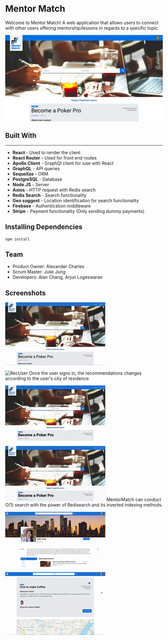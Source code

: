 # Mentor Match

Welcome to Mentor Match! A web application that allows users to connect with other users offering mentorship/lessons in regards to a specific topic.

![Main](./readmeImgs/landingScreenshot.png)

## Built With

---

- **React** - Used to render the client
- **React Router** - Used for front end routes
- **Apollo Client** - GraphQl client for iuse with React
- **GraphQL** - API queries
- **Sequelize** - ORM
- **PostgreSQL** - Database
- **Node.JS** - Server
- **Axios** - HTTP request with Redis search
- **Redis Search** - Search functionality
- **Geo suggest** - Location identificaiton for search functionality
- **Firebase** - Authentication middleware
- **Stripe** - Payment functionality (Only sending dummy payments)

## Installing Dependencies

```
npm install
```

## Team

- Product Owner: Alexander Charles
- Scrum Master: Julie Jung
- Developers: Alan Chang, Arjun Logeswaran

## Screenshots

![RecGuest](./readmeImgs/rec-guest.gif)

![RecUser](./readmeImgs/rec-user.gif)
Once the user signs in, the recommendations changes according to the user's city of residence.

![Search1](./readmeImgs/search-cookingsteak.gif)

![Search2](./readmeImgs/search-cookingsteakforbeginners.gif)
MentorMatch can conduct O(1) search with the power of Redisearch and its inverted indexing methods.

![UserProfile](./readmeImgs/userProfile.gif)

![LessonDetails](./readmeImgs/lessonDetails.gif)
